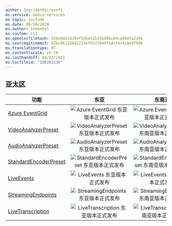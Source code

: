 ```yaml
---
author: IngridAtMicrosoft
ms.service: media-services
ms.topic: include
ms.date: 08/18/2020
ms.author: inhenkel
ms.custom: CLI
ms.openlocfilehash: 526edda1838ef566e52b35bd8bcb9ca4b03a238e
ms.sourcegitcommit: 02bc06155692213ef031f049f5dcf4c418e9f509
ms.translationtype: HT
ms.contentlocale: zh-CN
ms.lasthandoff: 04/03/2021
ms.locfileid: "106283136"
---
```

<!--Feature availability in region-->
## <a name="asia-pacific"></a>亚太区

| 功能| 东亚 | 东南亚 |
| --- | :---: | :---: |
| [Azure EventGrid](../monitoring/reacting-to-media-services-events.md) | ![Azure EventGrid 东亚版本正式发布](../media/azure-clouds-regions/ga.svg) | ![Azure EventGrid 东南亚版本正式发布](../media/azure-clouds-regions/ga.svg) |
| [VideoAnalyzerPreset](../analyze-video-audio-files-concept.md) | ![ VideoAnalyzerPreset 东亚版本正式发布](../media/azure-clouds-regions/ga.svg) | ![VideoAnalyzerPreset 东南亚版本正式发布](../media/azure-clouds-regions/ga.svg) |
| [AudioAnalyzerPreset](../analyze-video-audio-files-concept.md) | ![AudioAnalyzerPreset 东亚版本正式发布](../media/azure-clouds-regions/ga.svg) | ![ AudioAnalyzerPreset 东南亚版本正式发布](../media/azure-clouds-regions/ga.svg) |
| [StandardEncoderPreset](../encode-concept.md) | ![StandardEncoderPreset 东亚版本正式发布](../media/azure-clouds-regions/ga.svg) | ![ StandardEncoderPreset 东南亚版本正式发布](../media/azure-clouds-regions/ga.svg) |
| [LiveEvents](../stream-live-streaming-concept.md) | ![LiveEvents 东亚版本正式发布](../media/azure-clouds-regions/ga.svg) | ![LiveEvents 东南亚版本正式发布](../media/azure-clouds-regions/ga.svg) |
| [StreamingEndpoints](../stream-streaming-endpoint-concept.md) | ![StreamingEndpoints 东亚版本正式发布](../media/azure-clouds-regions/ga.svg) | ![StreamingEndpoints 东南亚版本正式发布](../media/azure-clouds-regions/ga.svg) |
| [LiveTranscription](../live-event-live-transcription-how-to.md) | ![LiveTranscription 东亚版本正式发布](../media/azure-clouds-regions/ga.svg) | ![LiveTranscription 东南亚版本正式发布](../media/azure-clouds-regions/ga.svg) |
